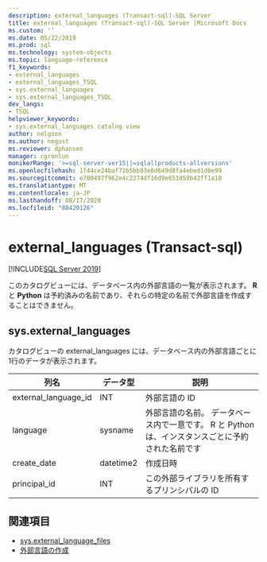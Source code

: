 ```yaml
---
description: external_languages (Transact-sql)-SQL Server
title: external_languages (Transact-sql)-SQL Server |Microsoft Docs
ms.custom: ''
ms.date: 05/22/2019
ms.prod: sql
ms.technology: system-objects
ms.topic: language-reference
f1_keywords:
- external_languages
- external_languages_TSQL
- sys.external_languages
- sys.external_languages_TSQL
dev_langs:
- TSQL
helpviewer_keywords:
- sys.external_languages catalog view
author: nelgson
ms.author: negust
ms.reviewer: dphansen
manager: cgronlun
monikerRange: '>=sql-server-ver15||=sqlallproducts-allversions'
ms.openlocfilehash: 1f44ce24baf72b5bb93e8d649d8fa4ebed1d6e99
ms.sourcegitcommit: e700497f962e4c2274df16d9e651059b42ff1a10
ms.translationtype: MT
ms.contentlocale: ja-JP
ms.lasthandoff: 08/17/2020
ms.locfileid: "88420126"
---
```

# <a name="sysexternal_languages-transact-sql"></a>external_languages (Transact-sql)
[!INCLUDE[SQL Server 2019](../../includes/applies-to-version/sqlserver2019.md)]

このカタログビューには、データベース内の外部言語の一覧が表示されます。 **R** と **Python** は予約済みの名前であり、それらの特定の名前で外部言語を作成することはできません。

## <a name="sysexternal_languages"></a>sys.external_languages

カタログビューの external_languages には、データベース内の外部言語ごとに1行のデータが表示されます。

|列名 |データ型 | 説明|
|------|------|------|
|external_language_id |INT | 外部言語の ID|
|language |sysname |外部言語の名前。 データベース内で一意です。 R と Python は、インスタンスごとに予約された名前です|
|create_date |datetime2 |作成日時|
|principal_id |INT |この外部ライブラリを所有するプリンシパルの ID|

## <a name="see-also"></a>関連項目  

+ [sys.external_language_files](sys-external-language-files-transact-sql.md)  
+ [外部言語の作成](../../t-sql/statements/create-external-language-transact-sql.md) 
